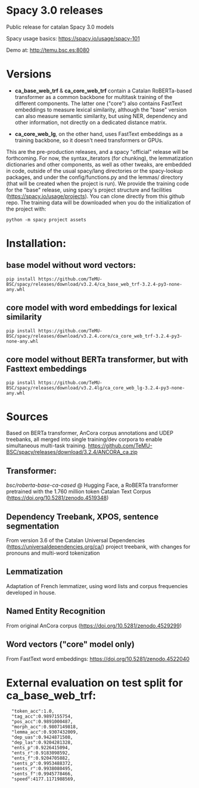 # Spacy 3.0 releases

Public release for catalan Spacy 3.0 models

Spacy usage basics: https://spacy.io/usage/spacy-101

Demo at: http://temu.bsc.es:8080

# Versions

- **ca_base_web_trf** & **ca_core_web_trf** contain a Catalan RoBERTa-based transformer as a common backbone for multitask training of the different components. The latter one ("core") also contains FastText embeddings to measure lexical similarity, although the "base" version can also measure semantic similarity, but using NER, dependency and other information, not directly on a dedicated distance matrix.

- **ca_core_web_lg**, on the other hand, uses FastText embeddings as a training backbone, so it doesn't need transformers or GPUs.

This are the pre-production releases, and a spacy "official" release will be forthcoming. For now, the syntax_iterators (for chunking), the lemmatization dictionaries and other components,  as well as other tweaks, are embedded in code, outside of the usual spacy/lang directories or the spacy-lookup packages, and under the config/functions.py and the lemmas/ directory (that will be created when the project is run). 
We provide the training code for the "base" release, using spacy's project structure and facilities (https://spacy.io/usage/projects).  You can clone directly from this github repo.
The training data will be downloaded when you do the initialization of the project with:

``` python -m spacy project assets ```

# Installation:

## base model without word vectors:

```pip install https://github.com/TeMU-BSC/spacy/releases/download/v3.2.4/ca_base_web_trf-3.2.4-py3-none-any.whl```

## core model with word embeddings for lexical similarity

```pip install https://github.com/TeMU-BSC/spacy/releases/download/v3.2.4.core/ca_core_web_trf-3.2.4-py3-none-any.whl```

## core model without BERTa transformer, but with Fasttext embeddings

```pip install https://github.com/TeMU-BSC/spacy/releases/download/v3.2.4lg/ca_core_web_lg-3.2.4-py3-none-any.whl```

# Sources
Based on BERTa transformer, AnCora corpus annotations and UDEP treebanks, all merged into single training/dev corpora to enable simultaneous multi-task training.
https://github.com/TeMU-BSC/spacy/releases/download/3.2.4/ANCORA_ca.zip

## Transformer:

*bsc/roberta-base-ca-cased* @ Hugging Face, a RoBERTa transformer pretrained with the 1.760 million token Catalan Text Corpus (https://doi.org/10.5281/zenodo.4519348) 

## Dependency Treebank, XPOS, sentence segmentation

From version 3.6 of the Catalan Universal Dependencies (https://universaldependencies.org/ca/) project treebank, with changes for pronouns and multi-word tokenization 


## Lemmatization

Adaptation of French lemmatizer, using  word lists and corpus frequencies developed in house.

## Named Entity Recognition

From original AnCora corpus (https://doi.org/10.5281/zenodo.4529299)

## Word vectors ("core" model only)

From FastText word embeddings: https://doi.org/10.5281/zenodo.4522040


# External evaluation on test split for ca_base_web_trf:
```
  "token_acc":1.0,
  "tag_acc":0.9897155754,
  "pos_acc":0.9891000487,
  "morph_acc":0.9807149818,
  "lemma_acc":0.9307432009,
  "dep_uas":0.9424871508,
  "dep_las":0.9204281328,
  "ents_p":0.9226415094,
  "ents_r":0.9183098592,
  "ents_f":0.9204705882,
  "sents_p":0.9953488372,
  "sents_r":0.9938080495,
  "sents_f":0.9945778466,
  "speed":4177.1171988569,
```
<!---## Text Classification (To come)

From TeCla corpus based on Agencia Catalana de Noticias Newswire
(https://doi.org/10.5281/zenodo.4627197)-->


<!---
# Includes:

* Noun Chunks

* NERC

* Coarse XPOS tags

* Dependency parsing

* lookup-based lemmatization with POS disambiguation

* BERTa-based transformer

* tokenization and sentence segmentation

* Morphological analysis

* Static word vectors (in core models)

## To come:
* Fine-grained Parole/Eagles POS tags

* Text classification  


